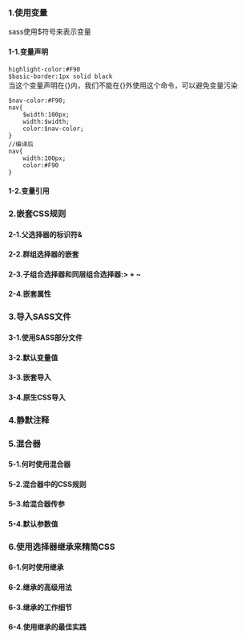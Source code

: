 ### 1.使用变量  
sass使用$符号来表示变量
#### 1-1.变量声明  
`highlight-color:#F90`  
`$basic-border:1px solid black`  
当这个变量声明在{}内，我们不能在{}外使用这个命令，可以避免变量污染  
```
$nav-color:#F90;
nav{
    $width:100px;
    width:$width;
    color:$nav-color;
}
//编译后
nav{
    width:100px;
    color:#F90
}
```
#### 1-2.变量引用  
### 2.嵌套CSS规则  
#### 2-1.父选择器的标识符&  
#### 2-2.群组选择器的嵌套  
#### 2-3.子组合选择器和同层组合选择器:> + ~  
#### 2-4.嵌套属性  
### 3.导入SASS文件  
#### 3-1.使用SASS部分文件  
#### 3-2.默认变量值  
#### 3-3.嵌套导入  
#### 3-4.原生CSS导入  
### 4.静默注释  
### 5.混合器  
#### 5-1.何时使用混合器  
#### 5-2.混合器中的CSS规则  
#### 5-3.给混合器传参  
#### 5-4.默认参数值  
### 6.使用选择器继承来精简CSS  
#### 6-1.何时使用继承  
#### 6-2.继承的高级用法  
#### 6-3.继承的工作细节  
#### 6-4.使用继承的最佳实践